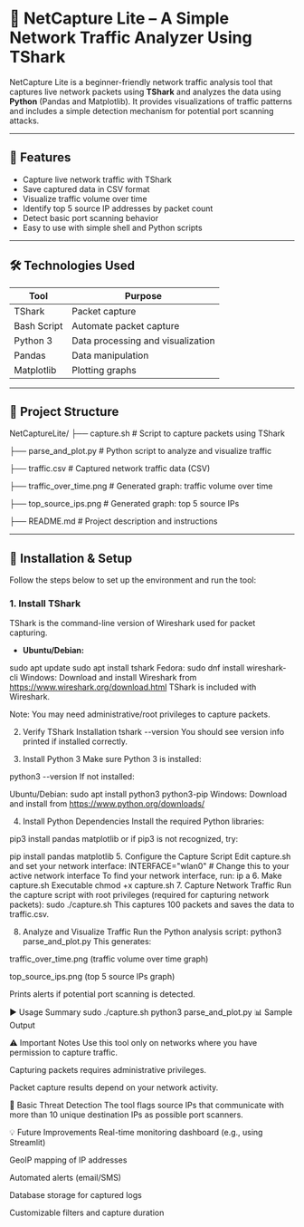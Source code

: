 # 🚦 NetCapture Lite – A Simple Network Traffic Analyzer Using TShark

NetCapture Lite is a beginner-friendly network traffic analysis tool that captures live network packets using **TShark** and analyzes the data using **Python** (Pandas and Matplotlib). It provides visualizations of traffic patterns and includes a simple detection mechanism for potential port scanning attacks.

---

## 📌 Features

- Capture live network traffic with TShark
- Save captured data in CSV format
- Visualize traffic volume over time
- Identify top 5 source IP addresses by packet count
- Detect basic port scanning behavior
- Easy to use with simple shell and Python scripts

---

## 🛠️ Technologies Used

| Tool         | Purpose                           |
|--------------|----------------------------------|
| TShark       | Packet capture                   |
| Bash Script  | Automate packet capture          |
| Python 3     | Data processing and visualization|
| Pandas       | Data manipulation                |
| Matplotlib   | Plotting graphs                  |

---

## 📁 Project Structure

NetCaptureLite/
├── capture.sh # Script to capture packets using TShark

├── parse_and_plot.py # Python script to analyze and visualize traffic

├── traffic.csv # Captured network traffic data (CSV)

├── traffic_over_time.png # Generated graph: traffic volume over time

├── top_source_ips.png # Generated graph: top 5 source IPs

├── README.md # Project description and instructions

---

## 🚀 Installation & Setup

Follow the steps below to set up the environment and run the tool:

### 1. Install TShark

TShark is the command-line version of Wireshark used for packet capturing.

- **Ubuntu/Debian:**

sudo apt update
sudo apt install tshark
Fedora:
sudo dnf install wireshark-cli
Windows:
Download and install Wireshark from https://www.wireshark.org/download.html
TShark is included with Wireshark.

Note: You may need administrative/root privileges to capture packets.

2. Verify TShark Installation
tshark --version
You should see version info printed if installed correctly.

3. Install Python 3
Make sure Python 3 is installed:

python3 --version
If not installed:

Ubuntu/Debian:
sudo apt install python3 python3-pip
Windows:
Download and install from https://www.python.org/downloads/

4. Install Python Dependencies
Install the required Python libraries:

pip3 install pandas matplotlib
or if pip3 is not recognized, try:

pip install pandas matplotlib
5. Configure the Capture Script
Edit capture.sh and set your network interface:
INTERFACE="wlan0"  # Change this to your active network interface
To find your network interface, run:
ip a
6. Make capture.sh Executable
chmod +x capture.sh
7. Capture Network Traffic
Run the capture script with root privileges (required for capturing network packets):
sudo ./capture.sh
This captures 100 packets and saves the data to traffic.csv.

8. Analyze and Visualize Traffic
Run the Python analysis script:
python3 parse_and_plot.py
This generates:

traffic_over_time.png (traffic volume over time graph)

top_source_ips.png (top 5 source IPs graph)

Prints alerts if potential port scanning is detected.

▶️ Usage Summary
sudo ./capture.sh
python3 parse_and_plot.py
📊 Sample Output


⚠️ Important Notes
Use this tool only on networks where you have permission to capture traffic.

Capturing packets requires administrative privileges.

Packet capture results depend on your network activity.

🚨 Basic Threat Detection
The tool flags source IPs that communicate with more than 10 unique destination IPs as possible port scanners.

💡 Future Improvements
Real-time monitoring dashboard (e.g., using Streamlit)

GeoIP mapping of IP addresses

Automated alerts (email/SMS)

Database storage for captured logs

Customizable filters and capture duration


